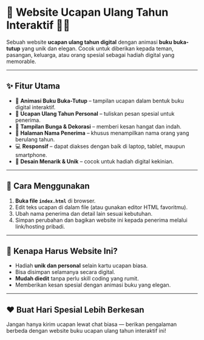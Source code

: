 # 🎉 Website Ucapan Ulang Tahun Interaktif 🎂📖

Sebuah website **ucapan ulang tahun digital** dengan animasi **buku buka-tutup** yang unik dan elegan. Cocok untuk diberikan kepada teman, pasangan, keluarga, atau orang spesial sebagai hadiah digital yang memorable.

---

## ✨ Fitur Utama
- 📖 **Animasi Buku Buka-Tutup** – tampilan ucapan dalam bentuk buku digital interaktif.  
- 🎂 **Ucapan Ulang Tahun Personal** – tuliskan pesan spesial untuk penerima.  
- 🌸 **Tampilan Bunga & Dekorasi** – memberi kesan hangat dan indah.  
- 📝 **Halaman Nama Penerima** – khusus menampilkan nama orang yang berulang tahun.  
- 💻 **Responsif** – dapat diakses dengan baik di laptop, tablet, maupun smartphone.  
- 🎨 **Desain Menarik & Unik** – cocok untuk hadiah digital kekinian.  

---

## 🚀 Cara Menggunakan
1. **Buka file `index.html`** di browser.  
2. Edit teks ucapan di dalam file (atau gunakan editor HTML favoritmu).  
3. Ubah nama penerima dan detail lain sesuai kebutuhan.  
4. Simpan perubahan dan bagikan website ini kepada penerima melalui link/hosting pribadi.  

---

## 🎁 Kenapa Harus Website Ini?
- Hadiah **unik dan personal** selain kartu ucapan biasa.  
- Bisa disimpan selamanya secara digital.  
- **Mudah diedit** tanpa perlu skill coding yang rumit.  
- Memberikan kesan spesial dengan animasi buku yang elegan.  

---

## ❤️ Buat Hari Spesial Lebih Berkesan
Jangan hanya kirim ucapan lewat chat biasa — berikan pengalaman berbeda dengan website buku ucapan ulang tahun interaktif ini!
